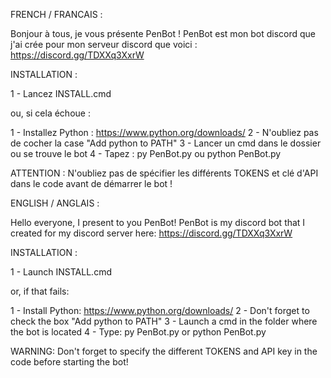 FRENCH / FRANCAIS :

Bonjour à tous, je vous présente PenBot !
PenBot est mon bot discord que j'ai crée pour mon serveur discord que voici : https://discord.gg/TDXXq3XxrW

INSTALLATION :

1 - Lancez INSTALL.cmd

ou, si cela échoue :

1 - Installez Python : https://www.python.org/downloads/
2 - N'oubliez pas de cocher la case "Add python to PATH"
3 - Lancer un cmd dans le dossier ou se trouve le bot
4 - Tapez : py PenBot.py ou python PenBot.py

ATTENTION : N'oubliez pas de spécifier les différents TOKENS et clé d'API dans le code avant de démarrer le bot !



ENGLISH / ANGLAIS :

Hello everyone, I present to you PenBot!
PenBot is my discord bot that I created for my discord server here: https://discord.gg/TDXXq3XxrW

INSTALLATION :

1 - Launch INSTALL.cmd

or, if that fails:

1 - Install Python: https://www.python.org/downloads/
2 - Don't forget to check the box "Add python to PATH"
3 - Launch a cmd in the folder where the bot is located
4 - Type: py PenBot.py or python PenBot.py

WARNING: Don't forget to specify the different TOKENS and API key in the code before starting the bot!
